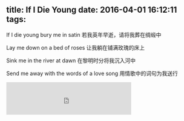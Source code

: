 title: If I Die Young
date: 2016-04-01 16:12:11
tags:
---
If I die young bury me in satin
若我英年早逝，请将我葬在绸缎中

Lay me down on a bed of roses
让我躺在铺满玫瑰的床上

Sink me in the river at dawn
在黎明时分将我沉入河中

Send me away with the words of a love song
用情歌中的词句为我送行

<iframe frameborder="no" border="0" marginwidth="0" marginheight="0" width=330 height=86 src="http://music.163.com/outchain/player?type=2&id=28157586&auto=1&height=66"></iframe>
